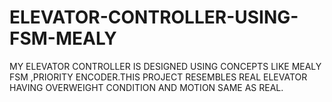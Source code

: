 # ELEVATOR-CONTROLLER-USING-FSM-MEALY
MY ELEVATOR CONTROLLER IS DESIGNED USING CONCEPTS LIKE MEALY FSM ,PRIORITY ENCODER.THIS PROJECT RESEMBLES REAL ELEVATOR HAVING OVERWEIGHT CONDITION AND MOTION SAME AS REAL.
